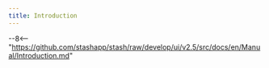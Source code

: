 ```yaml
---
title: Introduction
---
```


--8<-- "https://github.com/stashapp/stash/raw/develop/ui/v2.5/src/docs/en/Manual/Introduction.md"
